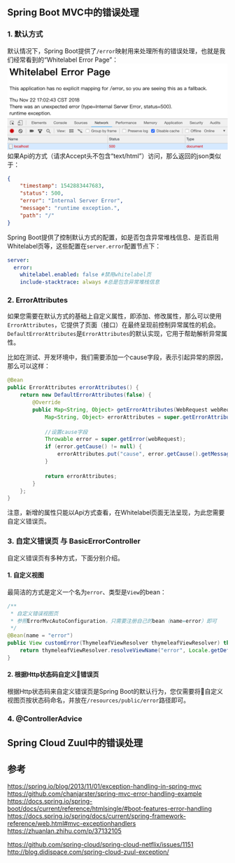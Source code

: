 
## Spring Boot MVC中的错误处理

### 1. 默认方式
默认情况下，Spring Boot提供了`/error`映射用来处理所有的错误处理，也就是我们经常看到的“Whitelabel Error Page”：
![whitelabel](../images/whitelabel.png)
如果Api的方式（请求Accept头不包含“text/html”）访问，那么返回的json类似于：

```json
{
    "timestamp": 1542883447683,
    "status": 500,
    "error": "Internal Server Error",
    "message": "runtime exception.",
    "path": "/"
}
```

Spring Boot提供了控制默认方式的配置，如是否包含异常堆栈信息、是否启用Whitelabel页等，这些配置在`server.error`配置节点下：

```yaml
server:
  error:
    whitelabel.enabled: false #禁用whitelabel页
    include-stacktrace: always #总是包含异常堆栈信息
```

### 2. ErrorAttributes

如果您需要在默认方式的基础上自定义属性，即添加、修改属性，那么可以使用`ErrorAttributes`，它提供了页面（接口）在最终呈现前控制异常属性的机会。`DefaultErrorAttributes`是`ErrorAttributes`的默认实现，它用于帮助解析异常属性。

比如在测试、开发环境中，我们需要添加一个cause字段，表示引起异常的原因，那么可以这样：

```java
@Bean
public ErrorAttributes errorAttributes() {
    return new DefaultErrorAttributes(false) {
        @Override
        public Map<String, Object> getErrorAttributes(WebRequest webRequest, boolean includeStackTrace) {
            Map<String, Object> errorAttributes = super.getErrorAttributes(webRequest, includeStackTrace);
            
            //设置cause字段
            Throwable error = super.getError(webRequest);
            if (error.getCause() != null) {
                errorAttributes.put("cause", error.getCause().getMessage());
            }
            
            return errorAttributes;
        }
    };
}
```

注意，新增的属性只能以Api方式查看，在Whitelabel页面无法呈现，为此您需要自定义错误页。

### 3. 自定义错误页 与 BasicErrorController

自定义错误页有多种方式，下面分别介绍。

#### 1. 自定义视图

最简洁的方式是定义一个名为`error`、类型是`View`的bean：

```java
/**
 * 自定义错误视图页
 * 参照ErrorMvcAutoConfiguration，只需要注册自己的bean（name=error）即可
 */
@Bean(name = "error")
public View customError(ThymeleafViewResolver thymeleafViewResolver) throws Exception {
    return thymeleafViewResolver.resolveViewName("error", Locale.getDefault());
}
```

#### 2. 根据Http状态码自定义错误页

根据Http状态码来自定义错误页是Spring Boot的默认行为，您仅需要将自定义视图页按状态码命名，并放在`/resources/public/error`路径即可。

### 4. @ControllerAdvice


## Spring Cloud Zuul中的错误处理

## 参考

https://spring.io/blog/2013/11/01/exception-handling-in-spring-mvc
https://github.com/chanjarster/spring-mvc-error-handling-example
https://docs.spring.io/spring-boot/docs/current/reference/htmlsingle/#boot-features-error-handling
https://docs.spring.io/spring/docs/current/spring-framework-reference/web.html#mvc-exceptionhandlers
https://zhuanlan.zhihu.com/p/37132105

https://github.com/spring-cloud/spring-cloud-netflix/issues/1151
http://blog.didispace.com/spring-cloud-zuul-exception/